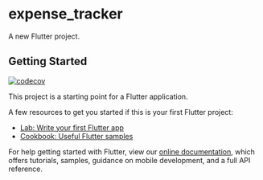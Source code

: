 # expense_tracker

A new Flutter project.

## Getting Started

[![codecov](https://codecov.io/gh/quydn720/expense-tracker/branch/main/graph/badge.svg?token=FEFOXFYTUC)](https://codecov.io/gh/quydn720/expense-tracker)

This project is a starting point for a Flutter application.

A few resources to get you started if this is your first Flutter project:

- [Lab: Write your first Flutter app](https://flutter.dev/docs/get-started/codelab)
- [Cookbook: Useful Flutter samples](https://flutter.dev/docs/cookbook)

For help getting started with Flutter, view our
[online documentation](https://flutter.dev/docs), which offers tutorials,
samples, guidance on mobile development, and a full API reference.

